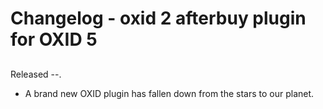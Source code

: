 # Changelog - oxid 2 afterbuy plugin for OXID 5

##
Released --.
* A brand new OXID plugin has fallen down from the stars to our planet.
